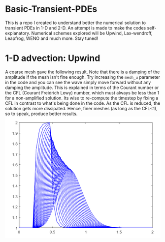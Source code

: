 # Basic-Transient-PDEs
This is a repo I created to understand better the numerical solution to transient PDEs in 1-D and 2-D. An attempt is made to make the codes self-explanatory. Numerical schemes explored will be Upwind, Lax-wendroff, Leapfrog, WENO and much more. Stay tuned! 
# 1-D advection: Upwind 
A coarse mesh gave the following result. Note that there is a damping of the amplitude if the mesh isn't fine enough. Try increasing the `mesh_u` parameter in the code and you can see the wave simply move forward without any damping the amplitude. This is explained in terms of the Courant number or the CFL (Courant Freidrich Lewy) number, which must always be less than 1 for a non-amplified solution. Its wise to re-compute the timestep by fixing a CFL in contrast to what's being done in the code. As the CFL is reduced, the solution gets more dissipated. Hence, finer meshes (as long as the CFL<1), so to speak, produce better results. 
![plot!](https://github.com/RSuryaNarayan/Basic-Transient-PDEs-/blob/main/Results/Upwind_1D.PNG)
